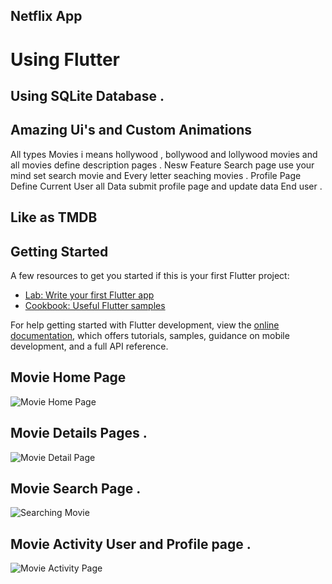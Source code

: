 ## Netflix App
# Using Flutter 
## Using SQLite Database .
## Amazing Ui's and Custom Animations
All types Movies i means hollywood , bollywood and lollywood movies and all movies define description pages .
Nesw Feature Search page use your mind set search movie and Every letter seaching movies .
Profile Page Define Current User all Data submit profile page and update data End user . 
## Like as TMDB 

## Getting Started


A few resources to get you started if this is your first Flutter project:

- [Lab: Write your first Flutter app](https://docs.flutter.dev/get-started/codelab)
- [Cookbook: Useful Flutter samples](https://docs.flutter.dev/cookbook)

For help getting started with Flutter development, view the
[online documentation](https://docs.flutter.dev/), which offers tutorials,
samples, guidance on mobile development, and a full API reference.

## Movie Home Page
![Movie Home Page](https://github.com/Muhammadjj/NetFlix_App/assets/135117937/83586117-2d1f-4db6-9ba3-ac237497e403)

## Movie Details Pages .

![Movie Detail Page](https://github.com/Muhammadjj/NetFlix_App/assets/135117937/2f42a857-6d22-4bf8-a21d-7ed07046b0da)

## Movie Search Page .

![Searching Movie](https://github.com/Muhammadjj/NetFlix_App/assets/135117937/c50f3933-075d-4311-9248-8c47f3f22997)

## Movie Activity User and Profile page .
![Movie Activity Page](https://github.com/Muhammadjj/NetFlix_App/assets/135117937/b9859f72-225d-4ec9-a6db-f4c7183b2962)
